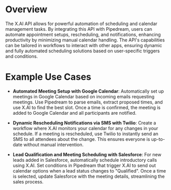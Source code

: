 # Overview

The X.AI API allows for powerful automation of scheduling and calendar management tasks. By integrating this API with Pipedream, users can automate appointment setups, rescheduling, and notifications, enhancing productivity by minimizing manual calendar handling. The API's capabilities can be tailored in workflows to interact with other apps, ensuring dynamic and fully automated scheduling solutions based on user-specific triggers and conditions.

# Example Use Cases

- **Automated Meeting Setup with Google Calendar**: Automatically set up meetings in Google Calendar based on incoming emails requesting meetings. Use Pipedream to parse emails, extract proposed times, and use X.AI to find the best slot. Once a time is confirmed, the meeting is added to Google Calendar and all participants are notified.

- **Dynamic Rescheduling Notifications via SMS with Twilio**: Create a workflow where X.AI monitors your calendar for any changes in your schedule. If a meeting is rescheduled, use Twilio to instantly send an SMS to all attendees about the change. This ensures everyone is up-to-date without manual intervention.

- **Lead Qualification and Meeting Scheduling with Salesforce**: For new leads added in Salesforce, automatically schedule introductory calls using X.AI. Set conditions in Pipedream that trigger X.AI to send out calendar options when a lead status changes to "Qualified". Once a time is selected, update Salesforce with the meeting details, streamlining the sales process.
